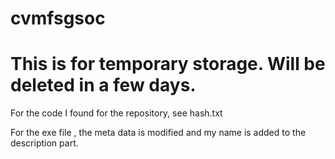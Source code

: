 # cvmfsgsoc
<h1>
This is for temporary storage. Will be deleted in a few days. 
</h1>


<p>
  For the code I found for the repository, see hash.txt
 </p>
 
 
 <p>
  For the exe file , the meta data is modified and my name is added to the description part.
  </p>
